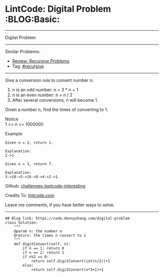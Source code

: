 # LintCode: Digital Problem     :BLOG:Basic:


---

Digital Problem  

---

Similar Problems:  
-   [Review: Recursive Problems](https://code.dennyzhang.com/review-recursive)
-   Tag: [#recursive](https://code.dennyzhang.com/tag/recursive)

---

Give a conversion rule to convert number n:  
1.  n is an odd number: n = 3 \* n + 1
2.  n is an even number: n = n / 2
3.  After several conversions, n will become 1.

Given a number n, find the times of converting to 1.  

 Notice  
1 <= n <= 1000000  

Example  

    Given n = 2, return 1.
    
    Explanation:
    2->1

    Given n = 3, return 7.
    
    Explanation:
    3->10->5->16->8->4->2->1

Github: [challenges-leetcode-interesting](https://github.com/DennyZhang/challenges-leetcode-interesting/tree/master/digital-problem)  

Credits To: [lintcode.com](http://www.lintcode.com/en/problem/digital-problem/)  

Leave me comments, if you have better ways to solve.  

---

    ## Blog link: https://code.dennyzhang.com/digital-problem
    class Solution:
        """
        @param n: the number n 
        @return: the times n convert to 1
        """
        def digitConvert(self, n):
            if n == 1: return 0
            if n == 2: return 1
            if n%2 == 0:
                return self.digitConvert(int(n/2))+1
            else:
                return self.digitConvert(n*3+1)+1